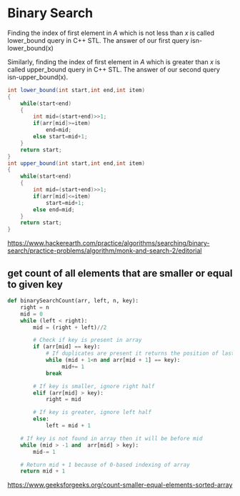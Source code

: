 # Binary Search

Finding the index of first element in *A* which is not less than *x* is called lower_bound query in C++ STL. The answer of our first query isn-lower_bound(x)

Similarly, finding the index of first element in *A* which is greater than *x* is called upper_bound query in C++ STL. The answer of our second query isn-upper_bound(x).

```java
int lower_bound(int start,int end,int item)
{
    while(start<end)
    {
        int mid=(start+end)>>1;
        if(arr[mid]>=item)
            end=mid;
        else start=mid+1;
    }
    return start;
}
int upper_bound(int start,int end,int item)
{
    while(start<end)
    {
        int mid=(start+end)>>1;
        if(arr[mid]<=item)
            start=mid+1;
        else end=mid;
    }
    return start;
}
```

https://www.hackerearth.com/practice/algorithms/searching/binary-search/practice-problems/algorithm/monk-and-search-2/editorial

## get count of all elements that are smaller or equal to given key

```python
def binarySearchCount(arr, left, n, key):
    right = n
    mid = 0
    while (left < right):
        mid = (right + left)//2

        # Check if key is present in array
        if (arr[mid] == key):
            # If duplicates are present it returns the position of last element
            while (mid + 1<n and arr[mid + 1] == key):
                 mid+= 1
            break

        # If key is smaller, ignore right half
        elif (arr[mid] > key):
            right = mid

        # If key is greater, ignore left half
        else:
            left = mid + 1

    # If key is not found in array then it will be before mid
    while (mid > -1 and  arr[mid] > key):
        mid-= 1

    # Return mid + 1 because of 0-based indexing of array
    return mid + 1
```

https://www.geeksforgeeks.org/count-smaller-equal-elements-sorted-array
